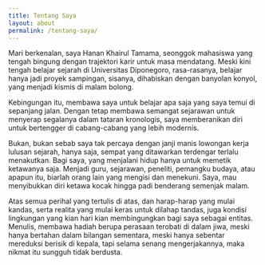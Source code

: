 ```yaml
---
title: Tentang Saya
layout: about
permalink: /tentang-saya/
---
```

Mari berkenalan, saya Hanan Khairul Tamama, seonggok mahasiswa yang tengah bingung dengan trajektori karir untuk masa mendatang. Meski kini tengah belajar sejarah di Universitas Diponegoro, rasa-rasanya, belajar hanya jadi proyek sampingan, sisanya, dihabiskan dengan banyolan konyol, yang menjadi kismis di malam bolong.

Kebingungan itu, membawa saya untuk belajar apa saja yang saya temui di sepanjang jalan. Dengan tetap membawa semangat sejarawan untuk menyerap segalanya dalam tataran kronologis, saya memberanikan diri untuk bertengger di cabang-cabang yang lebih modernis.

Bukan, bukan sebab saya tak percaya dengan janji manis lowongan kerja lulusan sejarah, hanya saja, sempat yang ditawarkan terdengar terlalu menakutkan. Bagi saya, yang menjalani hidup hanya untuk memetik ketawanya saja. Menjadi guru, sejarawan, peneliti, pemangku budaya, atau apapun itu, biarlah orang lain yang mengisi dan menekuni. Saya, mau menyibukkan diri ketawa kocak hingga padi benderang semenjak malam.

Atas semua perihal yang tertulis di atas, dan harap-harap yang mulai kandas, serta realita yang mulai keras untuk dilahap tandas, juga kondisi lingkungan yang kian hari kian membingungkan bagi saya sebagai entitas. Menulis, membawa hadiah berupa perasaan terobati di dalam jiwa, meski hanya bertahan dalam bilangan sementara, meski hanya sebentar mereduksi berisik di kepala, tapi selama senang mengerjakannya, maka nikmat itu sungguh tidak berdusta.
